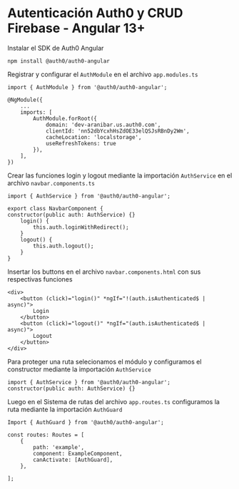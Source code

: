 # Autenticación Auth0 y CRUD Firebase - Angular 13+

Instalar el SDK de Auth0 Angular

    npm install @auth0/auth0-angular

Registrar y configurar el `AuthModule` en el archivo `app.modules.ts`

    import { AuthModule } from '@auth0/auth0-angular';

    @NgModule({
        ...
        imports: [
            AuthModule.forRoot({
                domain: 'dev-aranibar.us.auth0.com',
                clientId: 'nn52dbYcxhHsZdOE33elQSJsRBnDy2Wm',
                cacheLocation: 'localstorage',
                useRefreshTokens: true
            }),
        ],
    })

Crear las funciones login y logout mediante la importación `AuthService` en el archivo `navbar.components.ts`

    import { AuthService } from '@auth0/auth0-angular';

    export class NavbarComponent {
    constructor(public auth: AuthService) {}
        login() {
            this.auth.loginWithRedirect();
        }
        logout() {
            this.auth.logout();
        }
    }

Insertar los buttons en el archivo `navbar.components.html` con sus respectivas funciones

    <div>
        <button (click)="login()" *ngIf="!(auth.isAuthenticated$ | async)">
            Login
        </button>
        <button (click)="logout()" *ngIf="(auth.isAuthenticated$ | async)">
            Logout
        </button>
    </div>

Para proteger una ruta selecionamos el módulo y configuramos el constructor mediante la importación `AuthService`

    import { AuthService } from '@auth0/auth0-angular';
    constructor(public auth: AuthService) {}

Luego en el Sistema de rutas del archivo `app.routes.ts` configuramos la ruta mediante la importación `AuthGuard`

    Import { AuthGuard } from '@auth0/auth0-angular';

    const routes: Routes = [
        {
            path: 'example',
            component: ExampleComponent,
            canActivate: [AuthGuard],
        },

    ];
